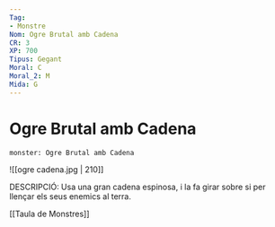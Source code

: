 ```yaml
---
Tag:
- Monstre
Nom: Ogre Brutal amb Cadena
CR: 3
XP: 700
Tipus: Gegant
Moral: C
Moral_2: M
Mida: G
---
```

# Ogre Brutal amb Cadena

```statblock
monster: Ogre Brutal amb Cadena
```

![[ogre cadena.jpg | 210]]

DESCRIPCIÓ: 
Usa una gran cadena espinosa, i la fa girar sobre si per llençar els seus enemics al terra.

[[Taula de Monstres]]